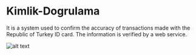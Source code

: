 # Kimlik-Dogrulama
It is a system used to confirm the accuracy of transactions made with the Republic of Turkey ID card. The information is verified by a web service.



![alt text](https://raw.githubusercontent.com/sahintuter/Kimlik-Dogrulama/blob/main/KimlikDogrulama/KimlikDogrulama/ss.PNG)
